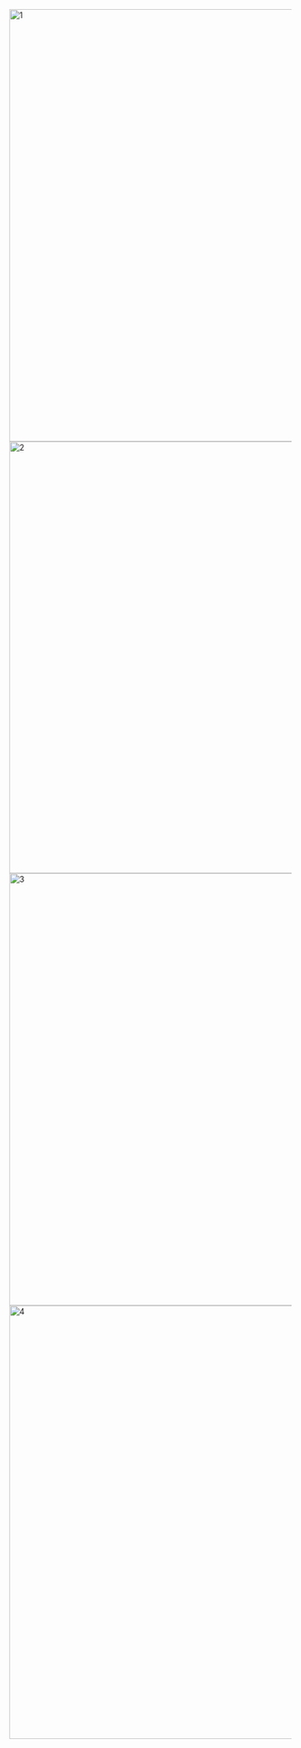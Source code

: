 <img width="1512" height="772" alt="1" src="https://github.com/user-attachments/assets/8db10ee0-d05d-42c7-a1dd-3f694767f47f" />
<img width="1512" height="771" alt="2" src="https://github.com/user-attachments/assets/b21d7dea-2691-4f02-a47b-fec5f34a5e0d" />
<img width="1512" height="772" alt="3" src="https://github.com/user-attachments/assets/c49ccda1-23ea-434d-80da-bf9fe7f75d1d" />
<img width="1512" height="774" alt="4" src="https://github.com/user-attachments/assets/cd7d7955-3d7b-4c4b-954c-dbe3d2ba5e0d" />
